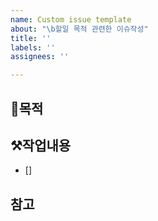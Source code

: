 ```yaml
---
name: Custom issue template
about: "\b할일 목적 관련한 이슈작성"
title: ''
labels: ''
assignees: ''

---
```


## 📌목적
>
## ⚒️작업내용
- []
## 참고
